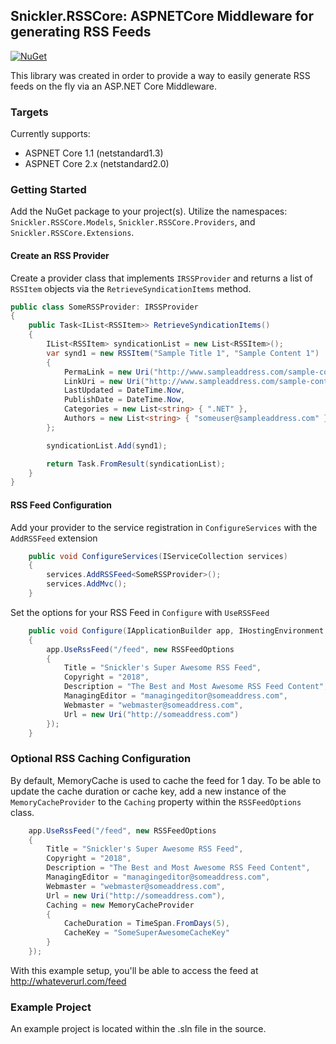 ## Snickler.RSSCore: ASPNETCore Middleware for generating RSS Feeds

[![NuGet](https://img.shields.io/nuget/v/Snickler.RSSCore.svg)](https://www.nuget.org/packages/Snickler.RSSCore)

This library was created in order to provide a way to easily generate RSS feeds on the fly via an ASP.NET Core Middleware. 

### Targets

Currently supports:

* ASPNET Core 1.1 (netstandard1.3)
* ASPNET Core 2.x (netstandard2.0)

### Getting Started

Add the NuGet package to your project(s). Utilize the namespaces: `Snickler.RSSCore.Models`, `Snickler.RSSCore.Providers`, and `Snickler.RSSCore.Extensions`.

#### Create an RSS Provider

Create a provider class that implements `IRSSProvider` and returns a list of `RSSItem` objects via the `RetrieveSyndicationItems` method.

```csharp
public class SomeRSSProvider: IRSSProvider
{
    public Task<IList<RSSItem>> RetrieveSyndicationItems()
    {
        IList<RSSItem> syndicationList = new List<RSSItem>();
        var synd1 = new RSSItem("Sample Title 1", "Sample Content 1")
        {
            PermaLink = new Uri("http://www.sampleaddress.com/sample-content-1"),
            LinkUri = new Uri("http://www.sampleaddress.com/sample-content-1"),
            LastUpdated = DateTime.Now,
            PublishDate = DateTime.Now,
            Categories = new List<string> { ".NET" },
            Authors = new List<string> { "someuser@sampleaddress.com" }
        };

        syndicationList.Add(synd1);

        return Task.FromResult(syndicationList);
    }
}
```

#### RSS Feed Configuration

Add your provider to the service registration in `ConfigureServices` with the `AddRSSFeed` extension

```csharp
	public void ConfigureServices(IServiceCollection services)
	{
		services.AddRSSFeed<SomeRSSProvider>();
		services.AddMvc();
	}
```

Set the options for your RSS Feed in `Configure` with `UseRSSFeed`

```csharp
    public void Configure(IApplicationBuilder app, IHostingEnvironment env)
    {
        app.UseRssFeed("/feed", new RSSFeedOptions
        {
            Title = "Snickler's Super Awesome RSS Feed",
            Copyright = "2018",
            Description = "The Best and Most Awesome RSS Feed Content",
            ManagingEditor = "managingeditor@someaddress.com",
            Webmaster = "webmaster@someaddress.com",
            Url = new Uri("http://someaddress.com")
        });
    }
```

### Optional RSS Caching Configuration

By default, MemoryCache is used to cache the feed for 1 day. To be able to update the cache duration or cache key, add a new instance of the `MemoryCacheProvider` to the `Caching` property within the `RSSFeedOptions` class. 

```csharp
    app.UseRssFeed("/feed", new RSSFeedOptions
    {
        Title = "Snickler's Super Awesome RSS Feed",
        Copyright = "2018",
        Description = "The Best and Most Awesome RSS Feed Content",
        ManagingEditor = "managingeditor@someaddress.com",
        Webmaster = "webmaster@someaddress.com",
        Url = new Uri("http://someaddress.com"),
        Caching = new MemoryCacheProvider 
        {
            CacheDuration = TimeSpan.FromDays(5),
            CacheKey = "SomeSuperAwesomeCacheKey"
        }
    });
```

With this example setup, you'll be able to access the feed at http://whateverurl.com/feed

### Example Project

An example project is located within the .sln file in the source. 
